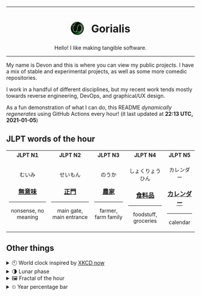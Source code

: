 ***

<h1 align="center">
<sub>
    <img src="readme/resources/avatar.png" height="36">
</sub>
&nbsp;
Gorialis
</h1>
<p align="center">
Hello! I like making tangible software.
</p>

***

My name is Devon and this is where you can view my public projects. I have a mix of stable and experimental projects, as well as some more comedic repositories.

I work in a handful of different disciplines, but my recent work tends mostly towards reverse engineering, DevOps, and graphical/UX design.

As a fun demonstration of what I can do, this README *dynamically regenerates* using GitHub Actions every hour! (it last updated at **22:13 UTC, 2021-01-05**)

<h2>JLPT words of the hour</h2>
<table>
    <tr>
        <th>JLPT N1</th>
        <th>JLPT N2</th>
        <th>JLPT N3</th>
        <th>JLPT N4</th>
        <th>JLPT N5</th>
    </tr>
    <tr>
        <td>
            <p align="center">むいみ</p>
            <h3 align="center"><b><a href="https://jisho.org/search/%E7%84%A1%E6%84%8F%E5%91%B3">無意味</a></b></h3>
            <hr>
            <p align="center">nonsense,<wbr> no meaning</p>
        </td>
        <td>
            <p align="center">せいもん</p>
            <h3 align="center"><b><a href="https://jisho.org/search/%E6%AD%A3%E9%96%80">正門</a></b></h3>
            <hr>
            <p align="center">main gate,<wbr> main entrance</p>
        </td>
        <td>
            <p align="center">のうか</p>
            <h3 align="center"><b><a href="https://jisho.org/search/%E8%BE%B2%E5%AE%B6">農家</a></b></h3>
            <hr>
            <p align="center">farmer,<wbr> farm family</p>
        </td>
        <td>
            <p align="center">しょくりょうひん</p>
            <h3 align="center"><b><a href="https://jisho.org/search/%E9%A3%9F%E6%96%99%E5%93%81">食料品</a></b></h3>
            <hr>
            <p align="center">foodstuff,<wbr> groceries</p>
        </td>
        <td>
            <p align="center">カレンダー</p>
            <h3 align="center"><b><a href="https://jisho.org/search/%E3%82%AB%E3%83%AC%E3%83%B3%E3%83%80%E3%83%BC">カレンダー</a></b></h3>
            <hr>
            <p align="center">calendar</p>
        </td>
    </tr>
</table>

<h2>Other things</h2>
<details>
<summary>🕙  World clock inspired by <a href="https://xkcd.com/now">XKCD now</a></summary>

> <img src="generated/now.png" width="512">

</details>
<details>
<summary>🌗 Lunar phase</summary>

The moon is approximately 77.38% through its phase (Last Quarter).

</details>
<details>
<summary>&#x1f5bc; Fractal of the hour</summary>

> <img src="generated/fractal.png" width="512">

</details>
<details>
<summary>&#x23f2; Year percentage bar</summary>
<pre><code>2021 [▁▁▁▁▁▁▁▁▁▁▁▁▁▁▁▁▁▁▁▁] 1.35%</code></pre>
</details>
